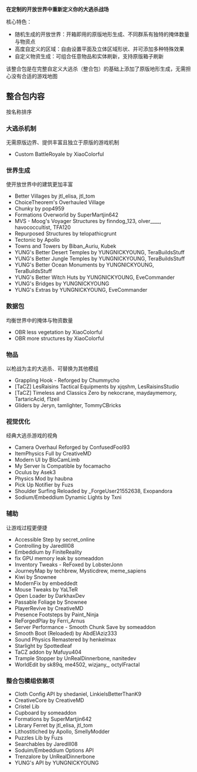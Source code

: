 **在定制的开放世界中重新定义你的大逃杀战场**

核心特色：
- 随机生成的开放世界：开箱即用的原版地形生成、不同群系有独特的掩体数量与物资点
- 高度自定义的区域：自由设置平面及立体区域形状、并可添加多种特殊效果
- 自定义物资生成：可组合任意物品和实体刷新，支持原版箱子刷新

该整合包是在完整自定义大逃杀（整合包）的基础上添加了原版地形生成，无需担心没有合适的游戏地图

## 整合包内容
按名称排序

### 大逃杀机制
无需原版边界、提供丰富且独立于原版的游戏机制

- Custom BattleRoyale by XiaoColorful

### 世界生成
使开放世界中的建筑更加丰富

- Better Villages by jtl_elisa, jtl_tom
- ChoiceTheorem's Overhauled Village
- Chunky by pop4959
- Formations Overworld by SuperMartjin642
- MVS - Moog's Voyager Structures by finndog_123, olver___\_, havococcultist, TFA120
- Repurposed Structures by telopathicgrunt
- Tectonic by Apollo
- Towns and Towers by Biban_Auriu, Kubek
- YUNG's Better Desert Temples by YUNGNICKYOUNG, TeraBuildsStuff
- YUNG's Better Jungle Temples by YUNGNICKYOUNG, TeraBuildsStuff
- YUNG's Better Ocean Monuments by YUNGNICKYOUNG, TeraBuildsStuff
- YUNG's Better Witch Huts by YUNGNICKYOUNG, EveCommander
- YUNG's Bridges by YUNGNICKYOUNG
- YUNG's Extras by YUNGNICKYOUNG, EveCommander

### 数据包
均衡世界中的掩体与物资数量

- OBR less vegetation by XiaoColorful
- OBR more structures by XiaoColorful

### 物品
以枪战为主的大逃杀、可替换为其他模组

- Grappling Hook - Reforged by Chummycho
- [TaCZ] LesRaisins Tactical Equipments by xjqshm, LesRaisinsStudio
- [TaCZ] Timeless and Classics Zero by nekocrane, maydaymemory, TartaricAcid, f1zeil
- Gliders by Jeryn, tamlighter, TommyCBricks

### 视觉优化
经典大逃杀游戏的视角

- Camera Overhaul Reforged by ConfusedFool93
- ItemPhysics Full by CreativeMD
- Modern UI by BloCamLimb
- My Server Is Compatible by focamacho
- Oculus by Asek3
- Physics Mod by haubna
- Pick Up Notifier by Fuzs
- Shoulder Surfing Reloaded by \_ForgeUser21552638, Exopandora
- Sodium/Embeddium Dynamic Lights by Txni

### 辅助
让游戏过程更便捷

- Accessible Step by secret_online
- Controlling by Jaredlll08
- Embeddium by FiniteReality
- fix GPU memory leak by someaddon
- Inventory Tweaks - ReFoxed by LobsterJonn
- JourneyMap by techbrew, Mysticdrew, meme_sapiens
- Kiwi by Snownee
- ModernFix by embeddedt
- Mouse Tweaks by YaLTeR
- Open Loader by DarkhaxDev
- Passable Foliage by Snownee
- PlayerRevive by CreativeMD
- Presence Footsteps by Paint_Ninja
- ReForgedPlay by Ferri_Arnus
- Server Performance - Smooth Chunk Save by someaddon
- Smooth Boot (Reloaded) by AbdElAziz333
- Sound Physics Remastered by henkelmax
- Starlight by Spottedleaf
- TaCZ addon by Mafuyu404
- Trample Stopper by UnRealDinnerbone, nanitedev
- WorldEdit by sk89q, me4502, wizjany_, octylFractal

### 整合包模组依赖项

- Cloth Config API by shedaniel, LinkielsBetterThanK9
- CreativeCore by CreativeMD
- Cristel Lib
- Cupboard by someaddon
- Formations by SuperMartjin642
- Library Ferret by jtl_elisa, jtl_tom
- Lithostitiched by Apollo, SmellyModder
- Puzzles Lib by Fuzs
- Searchables by Jaredlll08
- Soduim/Embeddium Options API
- Trenzalore by UnRealDinnerbone
- YUNG's API by YUNGNICKYOUNG